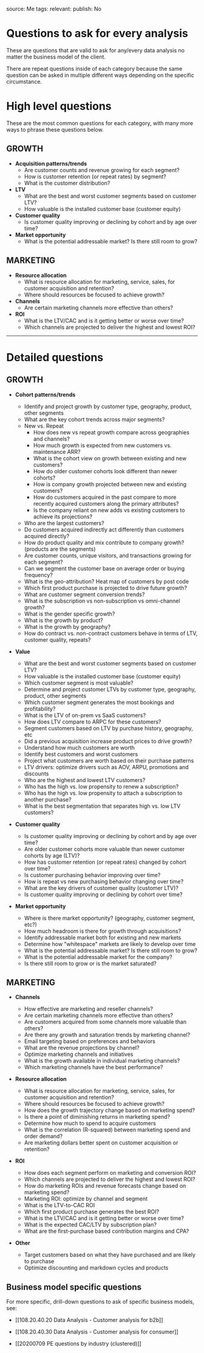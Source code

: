 source: Me
tags: 
relevant: 
publish: No

# Questions to ask for every analysis

These are questions that are valid to ask for any/every data analysis no matter the business model of the client. 

There are repeat questions inside of each category because the same question can be asked in multiple different ways depending on the specific circumstance.

# High level questions
These are the most common questions for each category, with many more ways to phrase these questions below.

## GROWTH
- **Acquisition patterns/trends**
    - Are customer counts and revenue growing for each segment?
    - How is customer retention (or repeat rates) by segment?
    - What is the customer distribution?
- **LTV**
    - What are the best and worst customer segments based on customer LTV?
	- How valuable is the installed customer base (customer equity) 
- **Customer quality**
    - Is customer quality improving or declining by cohort and by age over time?
- **Market opportunity**
	- What is the potential addressable market? Is there still room to grow?

## MARKETING
- **Resource allocation**
    - What is resource allocation for marketing, service, sales, for customer acquisition and retention?
	- Where should resources be focused to achieve growth?
- **Channels**
    - Are certain marketing channels more effective than others?
- **ROI**
    - What is the LTV/CAC and is it getting better or worse over time?
    - Which channels are projected to deliver the highest and lowest ROI?


---

# Detailed questions

## GROWTH
- **Cohort patterns/trends**
    - Identify and project growth by customer type, geography, product, other segments
    - What are the key cohort trends across major segments?
	- New vs. Repeat
        - How does new vs repeat growth compare across geographies and channels?
        - How much growth is expected from new customers vs. maintenance ARR?
        - What is the cohort view on growth between existing and new customers?
	    - How do older customer cohorts look different than newer cohorts?
	    - How is company growth projected between new and existing customers?
	    - How do customers acquired in the past compare to more recently acquired customers along the primary attributes?
	    - Is the company reliant on new adds vs existing customers to achieve its projections?
    - Who are the largest customers?
    - Do customers acquired indirectly act differently than customers acquired directly?
    - How do product quality and mix contribute to company growth? (products are the segments)
    - Are customer counts, unique visitors, and transactions growing for each segment?
	- Can we segment the customer base on average order or buying frequency?
	- What is the geo-attribution? Heat map of customers by post code
    - Which first product purchase is projected to drive future growth?
    - What are customer segment conversion trends?
	- What is the subscription vs non-subscription vs omni-channel growth?
    - What is the gender specific growth?
    - What is the growth by product?
    - What is the growth by geography?
    - How do contract vs. non-contract customers behave in terms of LTV, customer quality, repeats?

- **Value**
    - What are the best and worst customer segments based on customer LTV?
	- How valuable is the installed customer base (customer equity) 
	- Which customer segment is most valuable?
    - Determine and project customer LTVs by customer type, geography, product, other segments
    - Which customer segment generates the most bookings and profitability?
    - What is the LTV of on-prem vs SaaS customers?
    - How does LTV compare to ARPC for these customers?
	- Segment customers based on LTV by purchase history, geography, etc
    - Did a previous acquisition increase product prices to drive growth?
    - Understand how much customers are worth
    - Identify best customers and worst customers
    - Project what customers are worth based on their purchase patterns
	- LTV drivers: optimize drivers such as AOV, ARPU, promotions and discounts
    - Who are the highest and lowest LTV customers?
    - Who has the high vs. low propensity to renew a subscription?
    - Who has the high vs. low propensity to attach a subscription to another purchase?
    - What is the best segmentation that separates high vs. low LTV customers?

- **Customer quality**
    - Is customer quality improving or declining by cohort and by age over time?
    - Are older customer cohorts more valuable than newer customer cohorts by age (LTV)?
    - How has customer retention (or repeat rates) changed by cohort over time?
    - Is customer purchasing behavior improving over time?
	- How is repeat vs new purchasing behavior changing over time?
    - What are the key drivers of customer quality (customer LTV)?
    - Is customer quality improving or declining by cohort over time?

- **Market opportunity**
    - Where is there market opportunity? (geography, customer segment, etc?)
    - How much headroom is there for growth through acquisitions?
    - Identify addressable market both for existing and new markets
    - Determine how "whitespace" markets are likely to develop over time
	- What is the potential addressable market? Is there still room to grow?
    - What is the potential addressable market for the company?
    - Is there still room to grow or is the market saturated?


## MARKETING

- **Channels**
	- How effective are marketing and reseller channels?
    - Are certain marketing channels more effective than others?
    - Are customers acquired from some channels more valuable than others?
    - Are there any growth and saturation trends by marketing channel?
	- Email targeting based on preferences and behaviors
	- What are the revenue projections by channel?
    - Optimize marketing channels and initiatives
    - What is the growth available in individual marketing channels?
    - Which marketing channels have the best performance?

- **Resource allocation**
    - What is resource allocation for marketing, service, sales, for customer acquisition and retention?
	- Where should resources be focused to achieve growth?
    - How does the growth trajectory change based on marketing spend?
    - Is there a point of diminishing returns in marketing spend?
    - Determine how much to spend to acquire customers
	- What is the correlation (R-squared) between marketing spend and order demand?
	- Are marketing dollars better spent on customer acquisition or retention?

- **ROI**
    - How does each segment perform on marketing and conversion ROI?
    - Which channels are projected to deliver the highest and lowest ROI?
    - How do marketing ROIs and revenue forecasts change based on marketing spend?
	- Marketing ROI: optimize by channel and segment
    - What is the LTV-to-CAC ROI
    - Which first product purchase generates the best ROI?
    - What is the LTV/CAC and is it getting better or worse over time?
    - What is the expected CAC/LTV by subscription plan?
    - What are the first-purchase based contribution margins and CPA?

- **Other**
    - Target customers based on what they have purchased and are likely to purchase
    - Optimize discounting and markdown cycles and products


## Business model specific questions
For more specific, drill-down questions to ask of specific business models, see:
- [[108.20.40.20 Data Analysis - Customer analysis for b2b]]
- [[108.20.40.30 Data Analysis - Customer analysis for consumer]]


- [[20200709 PE questions by industry (clustered)]]